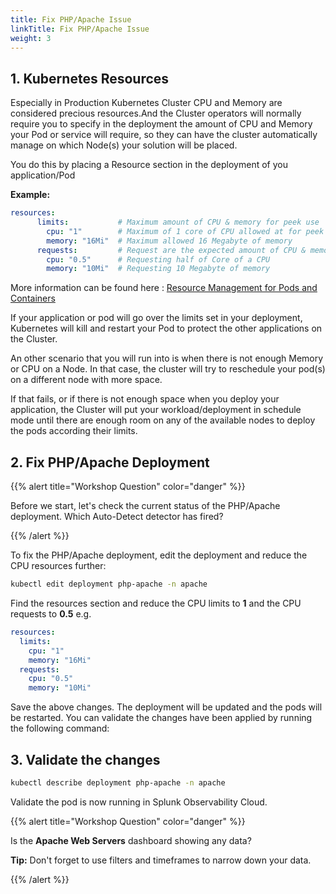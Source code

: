 ```yaml
---
title: Fix PHP/Apache Issue
linkTitle: Fix PHP/Apache Issue
weight: 3
---
```

## 1. Kubernetes Resources

Especially in Production Kubernetes Cluster CPU and Memory are considered precious resources.And  the Cluster operators will normally require you to specify in the deployment the amount of CPU and Memory your Pod or service will require, so they can have the cluster automatically manage on which Node(s) your solution will be placed.

You do this by placing a  Resource section in the deployment of you application/Pod

**Example:**

``` yaml
resources:
      limits:           # Maximum amount of CPU & memory for peek use
        cpu: "1"        # Maximum of 1 core of CPU allowed at for peek use
        memory: "16Mi"  # Maximum allowed 16 Megabyte of memory
      requests:         # Request are the expected amount of CPU & memory for normal use
        cpu: "0.5"      # Requesting half of Core of a CPU
        memory: "10Mi"  # Requesting 10 Megabyte of memory
```

More information can be found here : [Resource Management for Pods and Containers](https://kubernetes.io/docs/concepts/configuration/manage-resources-containers/)

If your application or pod will go over the limits set in your deployment, Kubernetes will kill and restart your Pod to protect the other applications on the Cluster.

An other scenario that you will run into is when there is not enough Memory or CPU on a Node. In that case, the cluster will try to reschedule your pod(s) on a different node with more space.

If that fails, or if there is not enough space when you deploy your application, the Cluster will put your workload/deployment in schedule mode until there are enough room on any of the available nodes to deploy the pods according their limits.

## 2. Fix PHP/Apache Deployment

{{% alert title="Workshop Question" color="danger" %}}

Before we start, let's check the current status of the PHP/Apache deployment. Which Auto-Detect detector has fired?

{{% /alert %}}

To fix the PHP/Apache deployment, edit the deployment and reduce the CPU resources further:

```bash
kubectl edit deployment php-apache -n apache
```

Find the resources section and reduce the CPU limits to **1** and the CPU requests to **0.5** e.g.

``` yaml
resources:
  limits:
    cpu: "1"
    memory: "16Mi"
  requests:
    cpu: "0.5"
    memory: "10Mi"
```

Save the above changes. The deployment will be updated and the pods will be restarted. You can validate the changes have been applied by running the following command:

## 3. Validate the changes

``` bash
kubectl describe deployment php-apache -n apache
```

Validate the pod is now running in Splunk Observability Cloud.

{{% alert title="Workshop Question" color="danger" %}}

Is the **Apache Web Servers** dashboard showing any data?

**Tip:** Don't forget to use filters and timeframes to narrow down your data.

{{% /alert %}}
